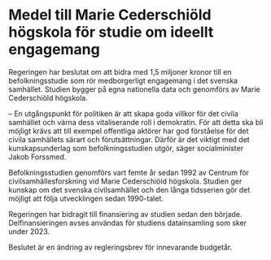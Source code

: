 # Medel till Marie Cederschiöld högskola för studie om ideellt engagemang

Regeringen har beslutat om att bidra med 1,5 miljoner kronor till en befolkningsstudie som rör medborgerligt engagemang i det svenska samhället. Studien bygger på egna nationella data och genomförs av Marie Cederschiöld högskola.

– En utgångspunkt för politiken är att skapa goda villkor för det civila samhället och värna dess vitaliserande roll i demokratin. För att detta ska bli möjligt krävs att till exempel offentliga aktörer har god förståelse för det civila samhällets särart och förutsättningar. Därför är det viktigt med det kunskapsunderlag som befolkningsstudien utgör, säger socialminister Jakob Forssmed.

Befolkningsstudien genomförs vart femte år sedan 1992 av Centrum för civilsamhällesforskning vid Marie Cederschiöld högskola. Studien ger kunskap om det svenska civilsamhället och den långa tidsserien gör det möjligt att följa utvecklingen sedan 1990-talet.

Regeringen har bidragit till finansiering av studien sedan den började. Delfinansieringen avses användas för studiens datainsamling som sker under 2023.

Beslutet är en ändring av regleringsbrev för innevarande budgetår.
